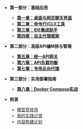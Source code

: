 - **第一部分：基础应用**
  - [**第一章：桌面与网页聊天界面**](part1/chapter1-gui-clients.md)
  - [**第二章：命令行(CLI)工具**](part1/chapter2-cli-tools.md)
  - [**第三章：IDE集成助手**](part1/chapter3-ide-assistants.md)
  - [**第四章：自主代理框架**](part1/chapter4-agent-frameworks.md)

- **第二部分：高级API编M排与管理**
  - [**第五章：统一API网关**](part2/chapter5-unified-gateways.md)
  - [**第六章：API负载均衡**](part2/chapter6-load-balancing.md)
  - [**第七章：专用反向代理**](part2/chapter7-specialized-proxies.md)

- **第三部分：实用部署指南**
  - [**第八章：Docker Compose实战**](part3/chapter8-docker-compose.md)

- **附录**
  - [模型竞技场](appendix/model-arena.md)
  - [我的实践记录](appendix/my-lab-notes.md)
  - [内容构建计划](CONTENT_PLAN.md)